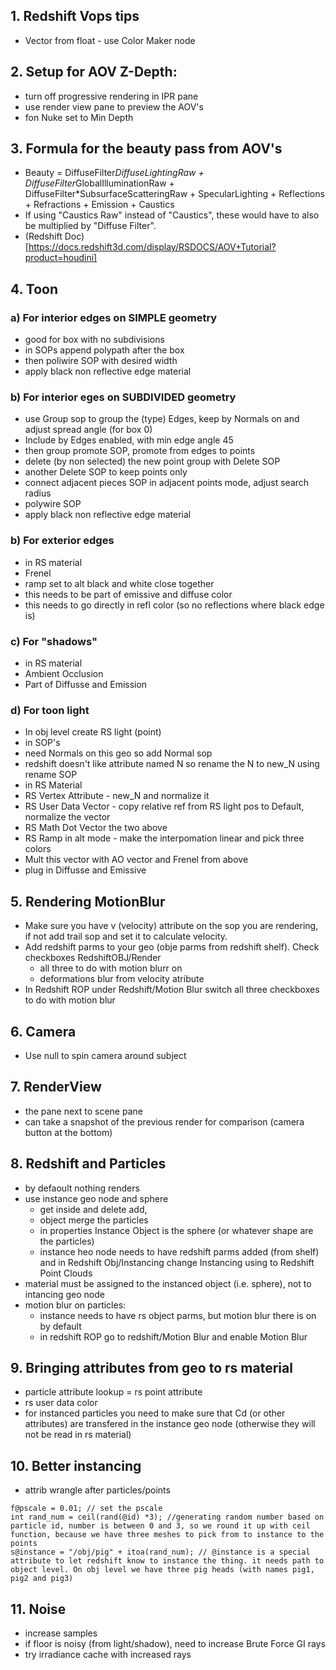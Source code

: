## 1. Redshift Vops tips
- Vector from float - use Color Maker node
## 2. Setup for AOV Z-Depth:
- turn off progressive rendering in IPR pane
- use render view pane to preview the AOV's
- fon Nuke set to Min Depth
## 3. Formula for the beauty pass from AOV's
- Beauty = DiffuseFilter*DiffuseLightingRaw + DiffuseFilter*GlobalIlluminationRaw + DiffuseFilter*SubsurfaceScatteringRaw + SpecularLighting + Reflections + Refractions + Emission + Caustics
- If using "Caustics Raw" instead of "Caustics", these would have to also be multiplied by "Diffuse Filter".
- (Redshift Doc)[https://docs.redshift3d.com/display/RSDOCS/AOV+Tutorial?product=houdini]
## 4. Toon
### a) For interior edges on SIMPLE geometry 
- good for box with no subdivisions
- in SOPs append polypath after the box
- then poliwire SOP with desired width
- apply black non reflective edge material
### b) For interior eges on SUBDIVIDED geometry
- use Group sop to group the (type) Edges, keep by Normals on and adjust spread angle (for box 0)
- Include by Edges enabled, with min edge angle 45 
- then group promote SOP, promote from edges to points
- delete (by non selected) the new point group with Delete SOP
- another Delete SOP to keep points only
- connect adjacent pieces SOP in adjacent points mode, adjust search radius
- polywire SOP
- apply black non reflective edge material
### b) For exterior edges
- in RS material
- Frenel
- ramp set to alt black and white close together
- this needs to be part of emissive and diffuse color
- this needs to go directly in refl color (so no reflections where black edge is)   
### c) For "shadows"
- in RS material
- Ambient Occlusion
- Part of Diffusse and Emission
### d) For toon light
- In obj level create RS light (point)
- in SOP's
- need Normals on this geo so add Normal sop
- redshift doesn't like attribute named N so rename the N to new_N using rename SOP
- in RS Material
- RS Vertex Attribute - new_N and normalize it
- RS User Data Vector - copy relative ref from RS light pos to Default, normalize the vector
- RS Math Dot Vector the two above
- RS Ramp in alt mode - make the interpomation linear and pick three colors
- Mult this vector with AO vector and Frenel from above
- plug in Diffusse and Emissive
## 5. Rendering MotionBlur
- Make sure you have v (velocity) attribute on the sop you are rendering, if not add trail sop and set it to calculate velocity.
- Add redshift parms to your geo (obje parms from redshift shelf). Check checkboxes RedshiftOBJ/Render
  - all three to do with motion blurr on
  - deformations blur from velocity atribute
 - In Redshift ROP under Redshift/Motion Blur switch all three checkboxes to do with motion blur
## 6. Camera
- Use null to spin camera around subject
## 7. RenderView 
- the pane next to scene pane
- can take a snapshot of the previous render for comparison (camera button at the bottom)
## 8. Redshift and Particles
- by defaoult nothing renders
- use instance geo node and sphere
  - get inside and delete add, 
  - object merge the particles
  - in properties Instance Object is the sphere (or whatever shape are the particles)
  - instance heo node needs to have redshift parms added (from shelf) and in Redshift Obj/Instancing change Instancing using to Redshift Point Clouds
- material must be assigned to the instanced object (i.e. sphere), not to intancing geo node
- motion blur on particles:
  - instance needs to have rs object parms, but motion blur there is on by default
  - in redshift ROP go to redshift/Motion Blur and enable Motion Blur
## 9. Bringing attributes from geo to rs material
- particle attribute lookup = rs point attribute
- rs user data color
- for instanced particles you need to make sure that Cd (or other attributes) are transfered in the instance geo node (otherwise they will not be read in rs material)
## 10. Better instancing
- attrib wrangle after particles/points
```
f@pscale = 0.01; // set the pscale
int rand_num = ceil(rand(@id) *3); //generating random number based on particle id, number is between 0 and 3, so we round it up with ceil function, because we have three meshes to pick from to instance to the points
s@instance = "/obj/pig" + itoa(rand_num); // @instance is a special attribute to let redshift know to instance the thing. it needs path to object level. On obj level we have three pig heads (with names pig1, pig2 and pig3)
```
## 11. Noise
- increase samples
- if floor is noisy (from light/shadow), need to increase Brute Force GI rays
- try irradiance cache with increased rays
